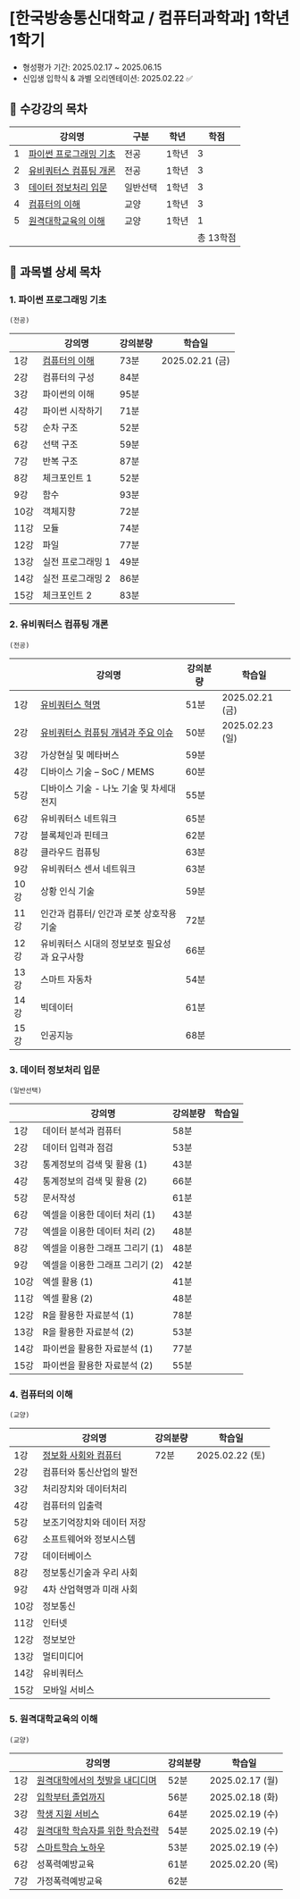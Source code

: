 # [한국방송통신대학교 / 컴퓨터과학과] 1학년 1학기

- 형성평가 기간: 2025.02.17 ~ 2025.06.15
- 신입생 입학식 & 과별 오리엔테이션: 2025.02.22 ✅

## 📌 수강강의 목차

|   | 강의명                             | 구분   | 학년  | 학점     |
|---|---------------------------------|------|-----|--------|
| 1 | [파이썬 프로그래밍 기초](#1-파이썬-프로그래밍-기초) | 전공   | 1학년 | 3      |
| 2 | [유비쿼터스 컴퓨팅 개론](#2-유비쿼터스-컴퓨팅-개론) | 전공   | 1학년 | 3      |
| 3 | [데이터 정보처리 입문](#3-데이터-정보처리-입문)   | 일반선택 | 1학년 | 3      |
| 4 | [컴퓨터의 이해](#4-컴퓨터의-이해)           | 교양   | 1학년 | 3      |
| 5 | [원격대학교육의 이해](#5-원격대학교육의-이해)     | 교양   | 1학년 | 1      |
|   |                                 |      |     | 총 13학점 |

## 🔎 과목별 상세 목차

### 1. 파이썬 프로그래밍 기초

`(전공)`

|     | 강의명                      | 강의분량 | 학습일            |
|-----|--------------------------|------|----------------|
| 1강  | [컴퓨터의 이해](python/s01.md) | 73분  | 2025.02.21 (금) |
| 2강  | 컴퓨터의 구성                  | 84분  |                |
| 3강  | 파이썬의 이해                  | 95분  |                |
| 4강  | 파이썬 시작하기                 | 71분  |                |
| 5강  | 순차 구조                    | 52분  |                |
| 6강  | 선택 구조                    | 59분  |                |
| 7강  | 반복 구조                    | 87분  |                |
| 8강  | 체크포인트 1                  | 52분  |                |
| 9강  | 함수                       | 93분  |                |
| 10강 | 객체지향                     | 72분  |                |
| 11강 | 모듈                       | 74분  |                |
| 12강 | 파일                       | 77분  |                |
| 13강 | 실전 프로그래밍 1               | 49분  |                |
| 14강 | 실전 프로그래밍 2               | 86분  |                |
| 15강 | 체크포인트 2                  | 83분  |                |

### 2. 유비쿼터스 컴퓨팅 개론

`(전공)`

|     | 강의명                                      | 강의분량 | 학습일            |
|-----|------------------------------------------|------|----------------|
| 1강  | [유비쿼터스 혁명](ubiquitous/s01.md)            | 51분  | 2025.02.21 (금) |
| 2강  | [유비쿼터스 컴퓨팅 개념과 주요 이슈](ubiquitous/s02.md) | 50분  | 2025.02.23 (일) |
| 3강  | 가상현실 및 메타버스                              | 59분  |                |
| 4강  | 디바이스 기술 – SoC / MEMS                     | 60분  |                |
| 5강  | 디바이스 기술 - 나노 기술 및 차세대 전지                 | 55분  |                |
| 6강  | 유비쿼터스 네트워크                               | 65분  |                |
| 7강  | 블록체인과 핀테크                                | 62분  |                |
| 8강  | 클라우드 컴퓨팅                                 | 63분  |                |
| 9강  | 유비쿼터스 센서 네트워크                            | 63분  |                |
| 10강 | 상황 인식 기술                                 | 59분  |                |
| 11강 | 인간과 컴퓨터/ 인간과 로봇 상호작용 기술                  | 72분  |                |
| 12강 | 유비쿼터스 시대의 정보보호 필요성과 요구사항                 | 66분  |                |
| 13강 | 스마트 자동차                                  | 54분  |                |
| 14강 | 빅데이터                                     | 61분  |                |
| 15강 | 인공지능                                     | 68분  |                |

### 3. 데이터 정보처리 입문

`(일반선택)`

|     | 강의명                 | 강의분량 | 학습일 |
|-----|---------------------|------|-----|
| 1강  | 데이터 분석과 컴퓨터         | 58분  |     |
| 2강  | 데이터 입력과 점검          | 53분  |     |
| 3강  | 통계정보의 검색 및 활용 (1)   | 43분  |     |
| 4강  | 통계정보의 검색 및 활용 (2)   | 66분  |     |
| 5강  | 문서작성                | 61분  |     |
| 6강  | 엑셀을 이용한 데이터 처리 (1)  | 43분  |     |
| 7강  | 엑셀을 이용한 데이터 처리 (2)  | 48분  |     |
| 8강  | 엑셀을 이용한 그래프 그리기 (1) | 48분  |     |
| 9강  | 엑셀을 이용한 그래프 그리기 (2) | 42분  |     |
| 10강 | 엑셀 활용 (1)           | 41분  |     |
| 11강 | 엑셀 활용 (2)           | 48분  |     |
| 12강 | R을 활용한 자료분석 (1)     | 78분  |     |
| 13강 | R을 활용한 자료분석 (2)     | 53분  |     |
| 14강 | 파이썬을 활용한 자료분석 (1)   | 77분  |     |
| 15강 | 파이썬을 활용한 자료분석 (2)   | 55분  |     |

### 4. 컴퓨터의 이해

`(교양)`

|     | 강의명                            | 강의분량 | 학습일            |
|-----|--------------------------------|------|----------------|
| 1강  | [정보화 사회와 컴퓨터](computer/s01.md) | 72분  | 2025.02.22 (토) |
| 2강  | 컴퓨터와 통신산업의 발전                  |      |                |
| 3강  | 처리장치와 데이터처리                    |      |                |
| 4강  | 컴퓨터의 입출력                       |      |                |
| 5강  | 보조기억장치와 데이터 저장                 |      |                |
| 6강  | 소프트웨어와 정보시스템                   |      |                |
| 7강  | 데이터베이스                         |      |                |
| 8강  | 정보통신기술과 우리 사회                  |      |                |
| 9강  | 4차 산업혁명과 미래 사회                 |      |                |
| 10강 | 정보통신                           |      |                |
| 11강 | 인터넷                            |      |                |
| 12강 | 정보보안                           |      |                |
| 13강 | 멀티미디어                          |      |                |
| 14강 | 유비쿼터스                          |      |                |
| 15강 | 모바일 서비스                        |      |                |

### 5. 원격대학교육의 이해

`(교양)`

|    | 강의명                               | 강의분량 | 학습일            |
|----|-----------------------------------|------|----------------|
| 1강 | [원격대학에서의 첫발을 내디디며](intro/s01.md)  | 52분  | 2025.02.17 (월) |
| 2강 | [입학부터 졸업까지](intro/s02.md)         | 56분  | 2025.02.18 (화) |
| 3강 | [학생 지원 서비스](intro/s03.md)         | 64분  | 2025.02.19 (수) |
| 4강 | [원격대학 학습자를 위한 학습전략](intro/s04.md) | 54분  | 2025.02.19 (수) |
| 5강 | [스마트학습 노하우](intro/s05.md)         | 53분  | 2025.02.19 (수) |
| 6강 | 성폭력예방교육                           | 61분  | 2025.02.20 (목) |
| 7강 | 가정폭력예방교육                          | 62분  |                |
